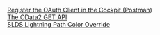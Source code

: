 [Register the OAuth Client in the Cockpit (Postman)](https://help.sap.com/docs/CP_FORMS_BY_ADOBE/6d3eac5a9e3144a7b43932a1078c7628/8c810a5b065348f280b981428e6d1087.html?locale=en-US)  
[The OData2 GET API](https://help.sap.com/docs/SAP_COMMERCE/50c996852b32456c96d3161a95544cdb/23fe5af8c26e473994ddf3e2d6f4b2f8.html?version=1808&locale=en-US)  
[SLDS Lightning Path Color Override](https://salesforce.stackexchange.com/questions/252762/how-to-change-colour-of-path)  
